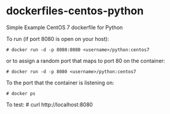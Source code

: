 dockerfiles-centos-python
=========================

Simple Example CentOS 7 dockerfile for Python

To run (if port 8080 is open on your host):

    # docker run -d -p 8080:8080 <username>/python:centos7

or to assign a random port that maps to port 80 on the container:

    # docker run -d -p 8080 <username>/python:centos7

To the port that the container is listening on:

    # docker ps

To test:
    # curl http://localhost:8080
